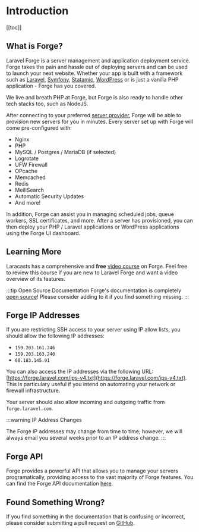 # Introduction

[[toc]]

## What is Forge?

Laravel Forge is a server management and application deployment service. Forge takes the pain and hassle out of deploying servers and can be used to launch your next website. Whether your app is built with a framework such as <a href="https://github.com/laravel/laravel">Laravel</a>, <a href="https://github.com/symfony/symfony">Symfony</a>, <a href="https://statamic.com/">Statamic</a>, <a href="https://github.com/WordPress/WordPress">WordPress</a> or is just a vanilla PHP application - Forge has you covered.

We live and breath PHP at Forge, but Forge is also ready to handle other tech stacks too, such as NodeJS.

After connecting to your preferred [server provider](http://localhost:8080/docs/1.0/servers/providers.html), Forge will be able to provision new servers for you in minutes. Every server set up with Forge will come pre-configured with:

- Nginx
- PHP
- MySQL / Postgres / MariaDB (if selected)
- Logrotate
- UFW Firewall
- OPcache
- Memcached
- Redis
- MeiliSearch
- Automatic Security Updates
- And more!

In addition, Forge can assist you in managing scheduled jobs, queue workers, SSL certificates, and more. After a server has provisioned, you can then deploy your PHP / Laravel applications or WordPress applications using the Forge UI dashboard.

## Learning More

Laracasts has a comprehensive and **free** [video course](https://laracasts.com/series/learn-laravel-forge) on Forge. Feel free to review this course if you are new to Laravel Forge and want a video overview of its features.

:::tip Open Source Documentation
Forge's documentation is completely [open source](https://github.com/laravel/forge-docs)! Please consider adding to it if you find something missing.
:::

## Forge IP Addresses

If you are restricting SSH access to your server using IP allow lists, you should allow the following IP addresses:

- `159.203.161.246`
- `159.203.163.240`
- `68.183.145.91`

You can also access the IP addresses via the following URL: [https://forge.laravel.com/ips-v4.txt](https://forge.laravel.com/ips-v4.txt). This is particulary useful if you intend on automating your network or firewall infrastructure.

Your server should also allow incoming and outgoing traffic from `forge.laravel.com`.

:::warning IP Address Changes

The Forge IP addresses may change from time to time; however, we will always email you several weeks prior to an IP address change.
:::

## Forge API

Forge provides a powerful API that allows you to manage your servers programatically, providing access to the vast majority of Forge features. You can find the Forge API documentation [here](https://forge.laravel.com/api-documentation).

## Found Something Wrong?

If you find something in the documentation that is confusing or incorrect, please consider submitting a pull request on [GitHub](https://github.com/laravel/forge-docs).

